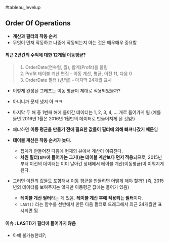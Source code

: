 #tableau_levelup 

## Order Of Operations
- **계산과 필터의 작동 순서**
- 무엇이 먼저 작동하고 나중에 작동되는지 아는 것은 매우매우 중요함

#### 최근 2년간의 수익에 대한 12개월 이동평균?

> 1. OrderDate(연속형, 월), 합계(Profit)을 올림
> 2. Profit 테이블 계산 편집 - 이동 계산, 평균, 이전 11, 다음 0
> 3. OrderDate 필터 (년/월) - 마지막 24개월 표시

- 이렇게 완성된 그래프는 이동 평균이 제대로 적용되었을까?
- 아니니까 문제 냈지 아 ㅋㅋ
- 마지막 두 해 중 1번째 해에 들어간 데이터는 1, 2, 3, 4, ... 개로 들어가게 됨 (예를 들면 2016년 1월은 2016년 1월만의 데이터로 만들어지게 된 것임!)
- 왜냐하면 **이동 평균을 만들기 전에 필요한 값들이 필터에 의해 빠져나갔기 때문**임

- **테이블 계산은 작동 순서가 늦다.**
	- 집계가 만들어진 다음에 현재의 뷰에서 계산이 이뤄진다.
	- **차원 필터(`필터`에 들어가는 그거!)는 테이블 계산보다 먼저 적용**되므로, 2015년 부터 이전의 데이터는 이미 날아간 상태에서 테이블 계산(이동평균)이 이뤄지게 된다.

- 그러면 이전의 값들도 포함해서 이동 평균을 만들려면 어떻게 해야 할까? (즉, 2015년의 데이터를 보여주지는 않지만 이동평균 값에는 들어가 있음)
	- **테이블 계산 필터**라는 게 있음. **테이블 계산 후에 적용되는 필터**이다.
	- `LAST()` 라는 함수를 선반에서 만든 다음 필터로 드래그해서 최근 24개월만 표시되면 됨

#### 이슈 : LAST()가 필터에 들어가지 않음
- 아예 불가능한데?;